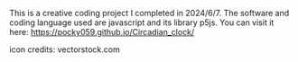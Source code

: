 This is a creative coding project I completed in 2024/6/7. The software and coding language used are javascript and its library p5js.
You can visit it here: https://pocky059.github.io/Circadian_clock/

icon credits: vectorstock.com
